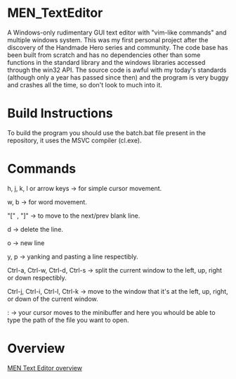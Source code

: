 # MEN_TextEditor
A Windows-only rudimentary GUI text editor with "vim-like commands" and multiple windows system.
This was my first personal project after the discovery of the Handmade Hero series and community.
The code base has been built from scratch and has no dependencies other than some functions in the standard library and the windows libraries accessed through the win32 API.
The source code is awful with my today's standards (although only a year has passed since then) and the program is very buggy and crashes all the time, so don't look to much into it.

# Build Instructions
To build the program you should use the batch.bat file present in the repository, it uses the MSVC compiler (cl.exe).

# Commands 
h, j, k, l or arrow keys -> for simple cursor movement.

w, b -> for word movement.

 "[" , "]" -> to move to the next/prev blank line.

d -> delete the line.

o -> new line

y, p -> yanking and pasting a line respectibly.

Ctrl-a, Ctrl-w, Ctrl-d, Ctrl-s -> split the current window to the left, up, right or down respectibly.

Ctrl-j, Ctrl-i, Ctrl-l, Ctrl-k -> move to the window that it's at the left, up, right, or down of the current window.

: -> your cursor moves to the minibuffer and here you whould be able to type the path of the file you want to open.

# Overview
[MEN Text Editor overview](https://www.youtube.com/watch?v=fgYtkhYv3Ws&ab_channel=MENYoutuber)
